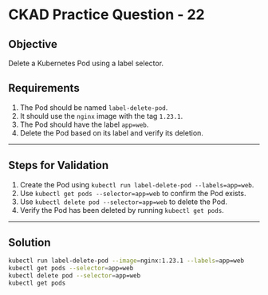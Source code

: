 # CKAD Practice Question - 22

## Objective

Delete a Kubernetes Pod using a label selector.

## Requirements

1. The Pod should be named `label-delete-pod`.
2. It should use the `nginx` image with the tag `1.23.1`.
3. The Pod should have the label `app=web`.
4. Delete the Pod based on its label and verify its deletion.

---

## Steps for Validation

1. Create the Pod using `kubectl run label-delete-pod --labels=app=web`.
2. Use `kubectl get pods --selector=app=web` to confirm the Pod exists.
3. Use `kubectl delete pod --selector=app=web` to delete the Pod.
4. Verify the Pod has been deleted by running `kubectl get pods`.

---

## Solution

```bash
kubectl run label-delete-pod --image=nginx:1.23.1 --labels=app=web
kubectl get pods --selector=app=web
kubectl delete pod --selector=app=web
kubectl get pods
```
